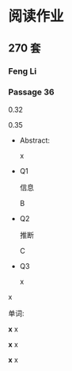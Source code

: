 # 阅读作业

## 270 套

### Feng Li

### Passage 36

0.32

0.35

* Abstract: 

  x

* Q1

  信息

  B

* Q2

  推断

  C
  

* Q3

  x

  

x

单词:

__x__ x

__x__ x

__x__ x











